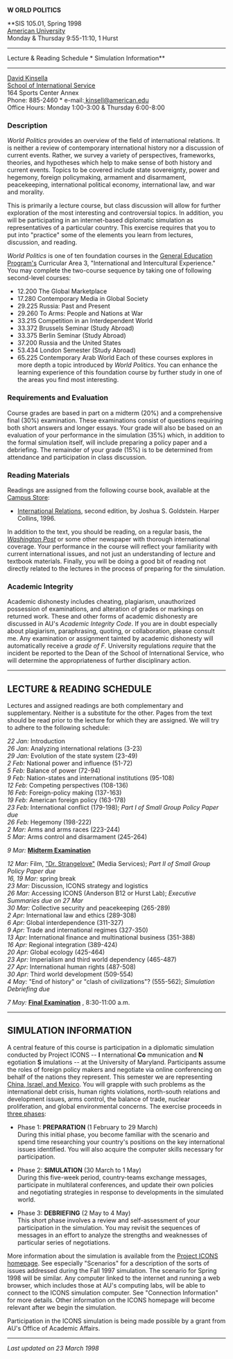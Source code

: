 **W ORLD  POLITICS**

**SIS 105.01, Spring 1998  
[American University](http://www.american.edu/)  
Monday  & Thursday 9:55-11:10, 1 Hurst  
  

* * *

Lecture & Reading Schedule * Simulation Information**

* * *

[David Kinsella  
](/kinsell/)[School of International Service  
](http://www.american.edu/academic.depts/sis/)164 Sports Center Annex  
Phone: 885-2460 * e-mail:[ kinsell@american.edu  
](mailto:kinsell@american.edu)Office Hours: Monday 1:00-3:00 & Thursday
6:00-8:00  

  

### Description

_World Politics_ provides an overview of the field of international relations.
It is neither a review of contemporary international history nor a discussion
of current events. Rather, we survey a variety of perspectives, frameworks,
theories, and hypotheses which help to make sense of both history and current
events. Topics to be covered include state sovereignty, power and hegemony,
foreign policymaking, armament and disarmament, peacekeeping, international
political economy, international law, and war and morality.

This is primarily a lecture course, but class discussion will allow for
further exploration of the most interesting and controversial topics. In
addition, you will be participating in an internet-based diplomatic simulation
as representatives of a particular country. This exercise requires that you to
put into "practice" some of the elements you learn from lectures, discussion,
and reading.

_World Politics_ is one of ten foundation courses in the [General Education
Program's](http://www.gened.american.edu/) Curricular Area 3, "International
and Intercultural Experience." You may complete the two-course sequence by
taking one of following second-level courses:

  * 12.200 The Global Marketplace 
  * 17.280 Contemporary Media in Global Society 
  * 29.225 Russia: Past and Present 
  * 29.260 To Arms: People and Nations at War 
  * 33.215 Competition in an Interdependent World 
  * 33.372 Brussels Seminar (Study Abroad) 
  * 33.375 Berlin Seminar (Study Abroad) 
  * 37.200 Russia and the United States 
  * 53.434 London Semester (Study Abroad) 
  * 65.225 Contemporary Arab World 
Each of these courses explores in more depth a topic introduced by _World
Politics_. You can enhance the learning experience of this foundation course
by further study in one of the areas you find most interesting.

  

### Requirements and Evaluation

Course grades are based in part on a midterm (20%) and a comprehensive final
(30%) examination. These examinations consist of questions requiring both
short answers and longer essays. Your grade will also be based on an
evaluation of your performance in the simulation (35%) which, in addition to
the formal simulation itself, will include preparing a policy paper and a
debriefing. The remainder of your grade (15%) is to be determined from
attendance and participation in class discussion.

  

### Reading Materials

Readings are assigned from the following course book, available at the [
Campus Store](http://www.bookstore.american.edu/CShome.html):

  * [ International Relations](http://www.american.edu/goldtext/jghome.htm), second edition, by Joshua S. Goldstein. Harper Collins, 1996\. 

In addition to the text, you should be reading, on a regular basis, the
[_Washington Post_](http://www.washingtonpost.com/) or some other newspaper
with thorough international coverage. Your performance in the course will
reflect your familiarity with current international issues, and not just an
understanding of lecture and textbook materials. Finally, you will be doing a
good bit of reading not directly related to the lectures in the process of
preparing for the simulation.

  

### Academic Integrity

Academic dishonesty includes cheating, plagiarism, unauthorized possession of
examinations, and alteration of grades or markings on returned work. These and
other forms of academic dishonesty are discussed in AU's _Academic Integrity
Code_. If you are in doubt especially about plagiarism, paraphrasing, quoting,
or collaboration, please consult me. Any examination or assignment tainted by
academic dishonesty will automatically receive a _grade of F_. University
regulations _require_ that the incident be reported to the Dean of the School
of International Service, who will determine the appropriateness of further
disciplinary action.  
  

* * *

  

## LECTURE & READING SCHEDULE

Lectures and assigned readings are both complementary and supplementary.
Neither is a substitute for the other. Pages from the text should be read
prior to the lecture for which they are assigned. We will try to adhere to the
following schedule:  
  
_22 Jan:_ Introduction  
_26 Jan:_ Analyzing international relations (3-23)  
_29 Jan:_ Evolution of the state system (23-49)  
_2 Feb:_ National power and influence (51-72)  
_5 Feb:_ Balance of power (72-94)  
_9 Feb:_ Nation-states and international institutions (95-108)  
_12 Feb:_ Competing perspectives (108-136)  
_16 Feb:_ Foreign-policy making (137-163)  
_19 Feb:_ American foreign policy (163-178)  
_23 Feb:_ International conflict (179-198); _Part I of Small Group Policy
Paper due_  
_26 Feb:_ Hegemony (198-222)  
_2 Mar:_ Arms and arms races (223-244)  
_5 Mar:_ Arms control and disarmament (245-264)  
  
_9 Mar:_ **[Midterm Examination](midkey98.html)**  
  
_12 Mar:_ Film, ["Dr. Strangelove"](http://www.film.queensu.ca/Boxen.html)
(Media Services); _Part II of Small Group Policy Paper due_  
_16, 19 Mar:_ spring break  
_23 Mar:_ Discussion, ICONS strategy and logistics  
_26 Mar:_ Accessing ICONS (Anderson B12 or Hurst Lab); _Executive Summaries
due on 27 Mar_  
_30 Mar:_ Collective security and peacekeeping (265-289)  
_2 Apr:_ International law and ethics (289-308)  
_6 Apr:_ Global interdependence (311-327)  
_9 Apr:_ Trade and international regimes (327-350)  
_13 Apr:_ International finance and multinational business (351-388)  
_16 Apr:_ Regional integration (389-424)  
_20 Apr:_ Global ecology (425-464)  
_23 Apr:_ Imperialism and third world dependency (465-487)  
_27 Apr:_ International human rights (487-508)  
_30 Apr:_ Third world development (509-554)  
_4 May:_ "End of history" or "clash of civilizations"? (555-562); _Simulation
Debriefing due_  
  
_7 May:_ **[Final Examination](fingrade.html)** , 8:30-11:00 a.m.  
  

* * *

  

## SIMULATION INFORMATION

A central feature of this course is participation in a diplomatic simulation
conducted by Project ICONS -- **I** nternational **Co** mmunication and **N**
egotiation **S** imulations -- at the University of Maryland. Participants
assume the roles of foreign policy makers and negotiate via online
conferencing on behalf of the nations they represent. This semester we are
representing [ China, Israel, and Mexico](teamss98.html). You will grapple
with such problems as the international debt crisis, human rights violations,
north-south relations and development issues, arms control, the balance of
trade, nuclear proliferation, and global environmental concerns. The exercise
proceeds in [three phases](phases98.html):

  * Phase 1: **PREPARATION** (1 February to 29 March)  
During this initial phase, you become familiar with the scenario and spend
time researching your country's positions on the key international issues
identified. You will also acquire the computer skills necessary for
participation.  

  * Phase 2: **SIMULATION** (30 March to 1 May)  
During this five-week period, country-teams exchange messages, participate in
multilateral conferences, and update their own policies and negotiating
strategies in response to developments in the simulated world.  

  * Phase 3: **DEBRIEFING** (2 May to 4 May)  
This short phase involves a review and self-assessment of your participation
in the simulation. You may revisit the sequences of messages in an effort to
analyze the strengths and weaknesses of particular series of negotiations.

More information about the simulation is available from the [Project ICONS
homepage](http://www.bsos.umd.edu/icons/). See especially "Scenarios" for a
description of the sorts of issues addressed during the Fall 1997 simulation.
The scenario for Spring 1998 will be similar. Any computer linked to the
internet and running a web browser, which includes those at AU's computing
labs, will be able to connect to the ICONS simulation computer. See
"Connection Information" for more details. Other information on the ICONS
homepage will become relevant after we begin the simulation.  

  

Participation in the ICONS simulation is being made possible by a grant from
AU's Office of Academic Affairs.

  

* * *

_Last updated on 23 March 1998_  
  
  
  
  
  

